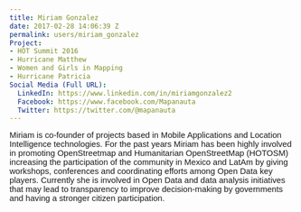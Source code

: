 ```yaml
---
title: Miriam Gonzalez
date: 2017-02-28 14:06:39 Z
permalink: users/miriam_gonzalez
Project:
- HOT Summit 2016
- Hurricane Matthew
- Women and Girls in Mapping
- Hurricane Patricia
Social Media (Full URL):
  LinkedIn: https://www.linkedin.com/in/miriamgonzalez2
  Facebook: https://www.facebook.com/Mapanauta
  Twitter: https://twitter.com/@mapanauta
---
```


<p><span id="docs-internal-guid-0f272b5e-21b1-3b9b-02dd-c1245ce21cef" style="font-weight: normal;"><span style="font-size: 11pt; font-family: Arial; background-color: transparent; font-weight: 400; font-style: normal; font-variant-ligatures: normal; font-variant-caps: normal; white-space: pre-wrap;">Miriam is co-founder of projects based in Mobile Applications and Location Intelligence technologies. For the past years Miriam has been highly involved in promoting OpenStreetmap and Humanitarian OpenStreetMap (HOTOSM) increasing the participation of the community in Mexico and LatAm by giving workshops, conferences and coordinating efforts among Open Data key players. Currently she is involved in Open Data and data analysis initiatives that may lead to transparency to improve decision-making by governments and having a stronger citizen participation.</span></span></p>
